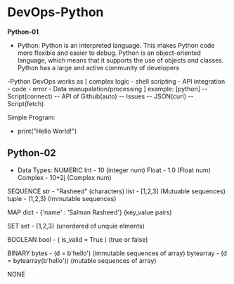 # DevOps-Python

**Python-01**

- Python:
Python is an interpreted language. This makes Python code more flexible and easier to debug.
Python is an object-oriented language, which means that it supports the use of objects and classes. 
Python has a large and active community of developers

-Python DevOps works as [ complex logic - shell scripting - API integration - code - error - Data manupalation/processing ]
example: [python] --Script(connect) -- API of Github(auto) -- Issues -- JSON(curl) -- Script(fetch)

Simple Program:
- print("Hello World!")

**Python-02**
-
- Data Types:
NUMERIC
Int - 10 (integer num)
Float - 1.0 (Float num)
Complex - 10+2j (Complex num)

SEQUENCE
str - "Rasheed" (characters)
list - [1,2,3]  (Mutuable sequences)
tuple - (1,2,3) (Immutable sequences)

MAP
dict - {'name' : 'Salman Rasheed'}  (key_value pairs)

SET
set - {1,2,3}  (unordered of unquie elments)

BOOLEAN
bool - ( is_valid = True )  (true or false)

BINARY
bytes - (d = b'hello')  (immutable sequences of array)
bytearray - (d = bytearray(b'hello')) (mutable sequences of array)

NONE



